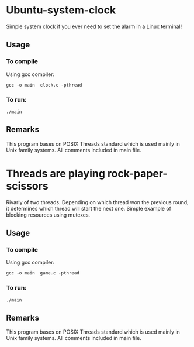 # Ubuntu-system-clock
Simple system clock if you ever need to set the alarm in a Linux terminal!

## Usage
### To compile
Using gcc compiler:
```
gcc -o main  clock.c -pthread
```
### To run:
```
./main
```

## Remarks
This program bases on POSIX Threads standard which is used mainly in Unix family systems.
All comments included in main file.

# Threads are playing rock-paper-scissors
Rivarly of two threads. Depending on which thread won the previous round, it determines 
which thread will start the next one. Simple example of blocking resources using mutexes.

## Usage
### To compile
Using gcc compiler:
```
gcc -o main  game.c -pthread
```
### To run:
```
./main
```

## Remarks
This program bases on POSIX Threads standard which is used mainly in Unix family systems.
All comments included in main file.
